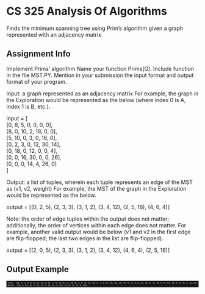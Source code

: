 # CS 325 Analysis Of Algorithms

Finds the minimum spanning tree using Prim’s algorithm given a graph represented with an adjacency matrix.

## Assignment Info 

Implement Prims’ algorithm Name your function Prims(G). Include function in the file
MST.PY. Mention in your submission the input format and output format of your
program. 


Input: a graph represented as an adjacency matrix
For example, the graph in the Exploration would be represented as the below
(where index 0 is A, index 1 is B, etc.).

input = [\
 [0, 8, 5, 0, 0, 0, 0],\
 [8, 0, 10, 2, 18, 0, 0],\
 [5, 10, 0, 3, 0, 16, 0],\
 [0, 2, 3, 0, 12, 30, 14],\
 [0, 18, 0, 12, 0, 0, 4],\
 [0, 0, 16, 30, 0, 0, 26],\
 [0, 0, 0, 14, 4, 26, 0]\
]


Output: a list of tuples, wherein each tuple represents an edge of the MST as (v1, v2,
weight)
For example, the MST of the graph in the Exploration would be represented as the
below.

output = [(0, 2, 5), (2, 3, 3), (3, 1, 2), (3, 4, 12), (2, 5, 16), (4, 6, 4)]


Note: the order of edge tuples within the output does not matter; additionally, the
order of vertices within each edge does not matter. For example, another valid
output would be below (v1 and v2 in the first edge are flip-flopped; the last two
edges in the list are flip-flopped).

output = [(2, 0, 5), (2, 3, 3), (3, 1, 2), (3, 4, 12), (4, 6, 4), (2, 5, 16)]


## Output Example
![Output](Output.png) <br />
